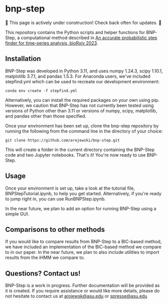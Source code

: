 # bnp-step

:construction: This page is actively under construction! Check back often for updates. :construction:

This repository contains the Python scripts and helper functions for BNP-Step, a computational method described in [An accurate probabilistic step finder for time-series analysis, bioRxiv 2023](https://www.biorxiv.org/content/10.1101/2023.09.19.558535v1).

## Installation

BNP-Step was developed in Python 3.11, and uses numpy 1.24.3, scipy 1.10.1, matplotlib 3.7.1, and pandas 1.5.3. For Anaconda users, we've included stepfind.yml which can be used to recreate our development environment:

```
conda env create -f stepfind.yml
```

Alternatively, you can install the required packages on your own using pip. However, we caution that BNP-Step has not currently been tested using versions of Python other than 3.11 or versions of numpy, scipy, matplotlib, and pandas other than those specified.

Once your environment has been set up, clone the bnp-step repository by running the following from the command line in the directory of your choice:

```
git clone https://github.com/arojewski/bnp-step.git
```

This will create a folder in the current directory containing the BNP-Step code and two Jupyter notebooks. That's it! You're now ready to use BNP-Step.

## Usage

Once your environment is set up, take a look at the tutorial file, BNPStepTutorial.ipynb, to help you get started. Alternatively, if you're ready to jump right in, you can use RunBNPStep.ipynb. 

In the near future, we plan to add an option for running BNP-Step using a simple GUI.

## Comparisons to other methods

If you would like to compare results from BNP-Step to a BIC-based method, we have included an implementation of the BIC-based method we compare to in our paper. In the near future, we plan to also include utilities to import results from the iHMM we compare to.

## Questions? Contact us!

BNP-Step is a work in progress. Further documentation will be provided as it is created. If you require assistance or would like more details, please do not hesitate to contact us at arojewsk@asu.edu or spresse@asu.edu
